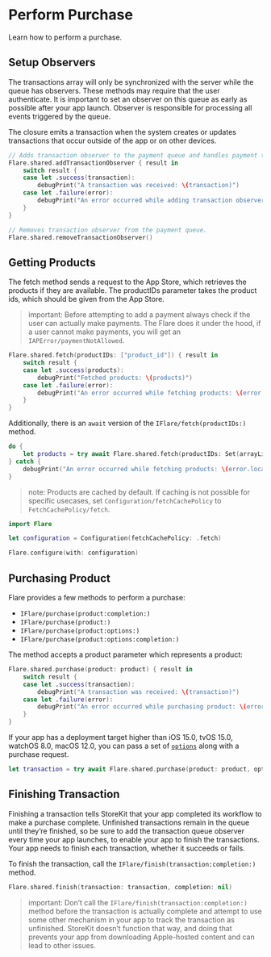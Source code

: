 # Perform Purchase

Learn how to perform a purchase.

## Setup Observers

The transactions array will only be synchronized with the server while the queue has observers. These methods may require that the user authenticate. It is important to set an observer on this queue as early as possible after your app launch. Observer is responsible for processing all events triggered by the queue.

The closure emits a transaction when the system creates or updates transactions that occur outside of the app or on other devices.

```swift
// Adds transaction observer to the payment queue and handles payment transactions.
Flare.shared.addTransactionObserver { result in
    switch result {
    case let .success(transaction):
        debugPrint("A transaction was received: \(transaction)")
    case let .failure(error):
        debugPrint("An error occurred while adding transaction observer: \(error.localizedDescription)")
    }
}
```

```swift
// Removes transaction observer from the payment queue.
Flare.shared.removeTransactionObserver()
```

## Getting Products

The fetch method sends a request to the App Store, which retrieves the products if they are available. The productIDs parameter takes the product ids, which should be given from the App Store.

> important: Before attempting to add a payment always check if the user can actually make payments. The Flare does it under the hood, if a user cannot make payments, you will get an ``IAPError/paymentNotAllowed``.

```swift
Flare.shared.fetch(productIDs: ["product_id"]) { result in
    switch result {
    case let .success(products):
        debugPrint("Fetched products: \(products)")
    case let .failure(error):
        debugPrint("An error occurred while fetching products: \(error.localizedDescription)")
    }
}
```

Additionally, there is an `await` version of the ``IFlare/fetch(productIDs:)`` method.

```swift
do {
    let products = try await Flare.shared.fetch(productIDs: Set(arrayLiteral: ["product_id"]))
} catch {
    debugPrint("An error occurred while fetching products: \(error.localizedDescription)")
}
```

> note: Products are cached by default. If caching is not possible for specific usecases, set ``Configuration/fetchCachePolicy`` to ``FetchCachePolicy/fetch``.

```swift
import Flare

let configuration = Configuration(fetchCachePolicy: .fetch)

Flare.configure(with: configuration)
```

## Purchasing Product

Flare provides a few methods to perform a purchase:

- ``IFlare/purchase(product:completion:)``
- ``IFlare/purchase(product:)``
- ``IFlare/purchase(product:options:)``
- ``IFlare/purchase(product:options:completion:)``

The method accepts a product parameter which represents a product:

```swift
Flare.shared.purchase(product: product) { result in 
    switch result {
    case let .success(transaction):
        debugPrint("A transaction was received: \(transaction)")
    case let .failure(error):
        debugPrint("An error occurred while purchasing product: \(error.localizedDescription)")
    }
}
```

If your app has a deployment target higher than iOS 15.0, tvOS 15.0, watchOS 8.0, macOS 12.0, you can pass a set of [`options`](https://developer.apple.com/documentation/storekit/product/purchaseoption) along with a purchase request.

```swift
let transaction = try await Flare.shared.purchase(product: product, options: [.appAccountToken(UUID())])
```

## Finishing Transaction

Finishing a transaction tells StoreKit that your app completed its workflow to make a purchase complete. Unfinished transactions remain in the queue until they’re finished, so be sure to add the transaction queue observer every time your app launches, to enable your app to finish the transactions. Your app needs to finish each transaction, whether it succeeds or fails.

To finish the transaction, call the ``IFlare/finish(transaction:completion:)`` method.

```swift
Flare.shared.finish(transaction: transaction, completion: nil)
```

> important: Don’t call the ``IFlare/finish(transaction:completion:)`` method before the transaction is actually complete and attempt to use some other mechanism in your app to track the transaction as unfinished. StoreKit doesn’t function that way, and doing that prevents your app from downloading Apple-hosted content and can lead to other issues.

